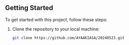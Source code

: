 ## Getting Started

To get started with this project, follow these steps:

1. Clone the repository to your local machine:
   ```bash
   git clone https://github.com/AYAAKIASA/20240523.git